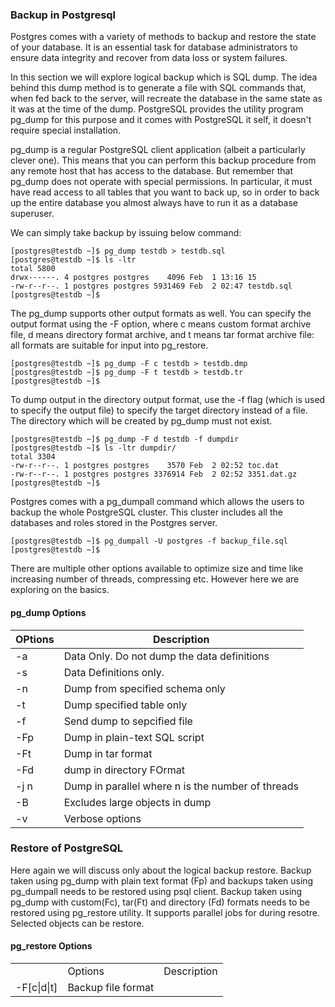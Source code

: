 ### Backup in Postgresql

Postgres comes with a variety of methods to backup and restore the state of your database. It is an essential task for database administrators to ensure data integrity and recover from data loss or system failures.

In this section we will explore logical backup which is SQL dump. The idea behind this dump method is to generate a file with SQL commands that, when fed back to the server, will recreate the database in the same state as it was at the time of the dump. PostgreSQL provides the utility program pg_dump for this purpose and it comes with PostgreSQL it self, it doesn't require special installation.

pg_dump is a regular PostgreSQL client application (albeit a particularly clever one). This means that you can perform this backup procedure from any remote host that has access to the database. But remember that pg_dump does not operate with special permissions. In particular, it must have read access to all tables that you want to back up, so in order to back up the entire database you almost always have to run it as a database superuser.

We can simply take backup by issuing below command:
```
[postgres@testdb ~]$ pg_dump testdb > testdb.sql
[postgres@testdb ~]$ ls -ltr
total 5800
drwx------. 4 postgres postgres    4096 Feb  1 13:16 15
-rw-r--r--. 1 postgres postgres 5931469 Feb  2 02:47 testdb.sql
[postgres@testdb ~]$
```
The pg_dump supports other output formats as well. You can specify the output format using the -F option, where c means custom format archive file, d means directory format archive, and t means tar format archive file: all formats are suitable for input into pg_restore.
```
[postgres@testdb ~]$ pg_dump -F c testdb > testdb.dmp
[postgres@testdb ~]$ pg_dump -F t testdb > testdb.tr
[postgres@testdb ~]$
```

To dump output in the directory output format, use the -f flag (which is used to specify the output file) to specify the target directory instead of a file. The directory which will be created by pg_dump must not exist.
```
[postgres@testdb ~]$ pg_dump -F d testdb -f dumpdir
[postgres@testdb ~]$ ls -ltr dumpdir/
total 3304
-rw-r--r--. 1 postgres postgres    3570 Feb  2 02:52 toc.dat
-rw-r--r--. 1 postgres postgres 3376914 Feb  2 02:52 3351.dat.gz
[postgres@testdb ~]$
```

Postgres comes with a pg_dumpall command which allows the users to backup the whole PostgreSQL cluster. This cluster includes all the databases and roles stored in the Postgres server.
```
[postgres@testdb ~]$ pg_dumpall -U postgres -f backup_file.sql
[postgres@testdb ~]$
```

There are multiple other options available to optimize size and time like increasing number of threads, compressing etc. However here we are exploring on the basics.

#### pg_dump Options
|OPtions | Description|
|--------|------------|
|-a |Data Only. Do not dump the data definitions|
|-s |Data Definitions only. |
|-n |Dump from specified schema only|
|-t |Dump specified table only|
|-f |Send dump to sepcified file|
|-Fp |Dump in plain-text SQL script|
|-Ft |Dump in tar format|
|-Fd |dump in directory FOrmat|
|-j n |Dump in parallel where n is the number of threads|
|-B |Excludes large objects in dump|
|-v |Verbose options |

### Restore of PostgreSQL

Here again we will discuss only about the logical backup restore.
Backup taken using pg_dump with plain text format (Fp) and backups taken using pg_dumpall needs to be restored using psql client.
Backup taken using pg_dump with custom(Fc), tar(Ft) and directory (Fd) formats needs to be restored using pg_restore utility. It supports parallel jobs for during resotre. Selected objects can be restore.

#### pg_restore Options
<table>
<th><td>Options</td><td>Description</td></th>
<tr><td>-F[c|d|t]</td><td>Backup file format</td></tr>
</table>